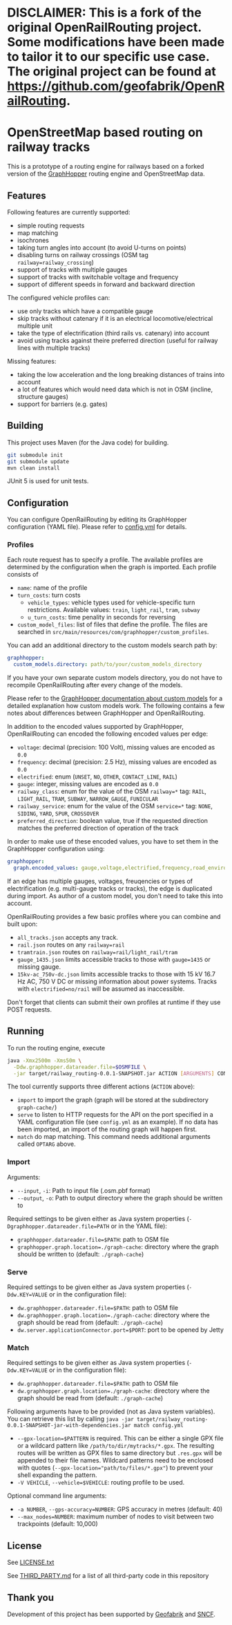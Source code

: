 # DISCLAIMER: This is a fork of the original OpenRailRouting project. Some modifications have been made to tailor it to our specific use case. The original project can be found at https://github.com/geofabrik/OpenRailRouting.

# OpenStreetMap based routing on railway tracks

This is a prototype of a routing engine for railways based on a forked version of the
[GraphHopper](https://github.com/geofabrik/graphhopper/tree/osm-reader-callbacks) routing engine and OpenStreetMap data.

## Features

Following features are currently supported:

* simple routing requests
* map matching
* isochrones
* taking turn angles into account (to avoid U-turns on points)
* disabling turns on railway crossings (OSM tag `railway=railway_crossing`)
* support of tracks with multiple gauges
* support of tracks with switchable voltage and frequency
* support of different speeds in forward and backward direction

The configured vehicle profiles can:

* use only tracks which have a compatible gauge
* skip tracks without catenary if it is an electrical locomotive/electrical multiple unit
* take the type of electrification (third rails vs. catenary) into account
* avoid using tracks against theire preferred direction (useful for railway lines with multiple tracks)

Missing features:

* taking the low acceleration and the long breaking distances of trains into account
* a lot of features which would need data which is not in OSM (incline, structure gauges)
* support for barriers (e.g. gates)

## Building

This project uses Maven (for the Java code) for building.

```sh
git submodule init
git submodule update
mvn clean install
```

JUnit 5 is used for unit tests.

## Configuration

You can configure OpenRailRouting by editing its GraphHopper configuration (YAML file). Please refer to [config.yml](config.yml) for details.

### Profiles

Each route request has to specify a profile. The available profiles are determined by the configuration when the graph is imported.
Each profile consists of

* `name`: name of the profile
* `turn_costs`: turn costs
  * `vehicle_types`: vehicle types used for vehicle-specific turn restrictions. Available values: `train`, `light_rail`, `tram`, `subway`
  * `u_turn_costs`: time penality in seconds for reversing
* `custom_model_files`: list of files that define the profile. The files are searched in `src/main/resources/com/graphhopper/custom_profiles`.

You can add an additional directory to the custom models search path by:

```yaml
graphhopper:
  custom_models.directory: path/to/your/custom_models_directory
```

If you have your own separate custom models directory, you do not have to recompile OpenRailRouting after every change of the models.

Please refer to the [GraphHopper documentation about custom models](https://github.com/graphhopper/graphhopper/blob/master/docs/core/custom-models.md) for a detailed explanation how custom models work. The following contains a few notes about differences between GraphHopper and OpenRailRouting.

In addition to the encoded values supported by GraphHopper, OpenRailRouting can encoded the following encoded values per edge:

* `voltage`: decimal (precision: 100 Volt), missing values are encoded as `0.0`
* `frequency`: decimal (precision: 2.5 Hz), missing values are encoded as `0.0`
* `electrified`: enum (`UNSET`, `NO`, `OTHER`, `CONTACT_LINE`, `RAIL`)
* `gauge`: integer, missing values are encoded as `0.0`
* `railway_class`: enum for the value of the OSM `railway=*` tag: `RAIL`, `LIGHT_RAIL`, `TRAM`, `SUBWAY`, `NARROW_GAUGE`, `FUNICULAR`
* `railway_service`: enum for the value of the OSM `service=*` tag: `NONE`, `SIDING`, `YARD`, `SPUR`, `CROSSOVER`
* `preferred_direction`: boolean value, true if the requested direction matches the preferred direction of operation of the track

In order to make use of these encoded values, you have to set them in the GraphHopper configuration using:

```yaml
graphhopper:
  graph.encoded_values: gauge,voltage,electrified,frequency,road_environment,max_speed,rail_access,rail_average_speed,railway_class,railway_service
```

If an edge has multiple gauges, voltages, freuqencies or types of electrification (e.g. multi-gauge tracks or tracks), the edge is duplicated during import. As author of a custom model, you don't need to take this into account.

OpenRailRouting provides a few basic profiles where you can combine and built upon:

* `all_tracks.json` accepts any track.
* `rail.json` routes on any `railway=rail`
* `tramtrain.json` routes on `railway=rail/light_rail/tram`
* `gauge_1435.json` limits accessible tracks to those with `gauge=1435` or missing gauge.
* `15kv-ac_750v-dc.json` limits accessible tracks to those with 15 kV 16.7 Hz AC, 750 V DC or missing information about power systems. Tracks with `electrified=no/rail` will be assumed as inaccessible.

Don't forget that clients can submit their own profiles at runtime if they use POST requests.

## Running

To run the routing engine, execute

```sh
java -Xmx2500m -Xms50m \
  -Ddw.graphhopper.datareader.file=$OSMFILE \
  -jar target/railway_routing-0.0.1-SNAPSHOT.jar ACTION [ARGUMENTS] CONFIG_FILE [OPTARG]
```

The tool currently supports three different actions (`ACTION` above):

* `import` to import the graph (graph will be stored at the subdirectory `graph-cache/`)
* `serve` to listen to HTTP requests for the API on the port specified in a YAML configuration file (see
  `config.yml` as an example). If no data has been imported, an import of the routing graph will happen first.
* `match` do map matching. This command needs additional arguments called `OPTARG` above.

### Import

Arguments:

* `--input`, `-i`: Path to input file (.osm.pbf format)
* `--output`, `-o`: Path to output directory where the graph should be written to

Required settings to be given either as Java system properties (`-Dgraphhopper.datareader.file=PATH` or in the YAML file):

* `graphhopper.datareader.file=$PATH`: path to OSM file
* `graphhopper.graph.location=./graph-cache`: directory where the graph should be written to
  (default: `./graph-cache`)

### Serve

Required settings to be given either as Java system properties (`-Ddw.KEY=VALUE` or in the configuration file):

* `dw.graphhopper.datareader.file=$PATH`: path to OSM file
* `dw.graphhopper.graph.location=./graph-cache`: directory where the graph should be read from
  (default: `./graph-cache`)
* `dw.server.applicationConnector.port=$PORT`: port to be opened by Jetty

### Match

Required settings to be given either as Java system properties (`-Ddw.KEY=VALUE` or in the configuration file):

* `dw.graphhopper.datareader.file=$PATH`: path to OSM file
* `dw.graphhopper.graph.location=./graph-cache`: directory where the graph should be read from
  (default: `./graph-cache`)

Following arguments have to be provided (not as Java system variables). You can retrieve this list
by calling
`java -jar target/railway_routing-0.0.1-SNAPSHOT-jar-with-dependencies.jar match config.yml`

* `--gpx-location=$PATTERN` is required. This can be either a single GPX file or a wildcard pattern
  like `/path/to/dir/mytracks/*.gpx`. The resulting routes will be written as GPX files to same
  directory but `.res.gpx` will be appended to their file names. Wildcard patterns need to be
  enclosed with quotes (`--gpx-location="path/to/files/*.gpx"`) to prevent your shell expanding
  the pattern.
* `-V VEHICLE`, `--vehicle=$VEHICLE`: routing profile to be used.

Optional command line arguments:

* `-a NUMBER`, `--gps-accuracy=NUMBER`: GPS accuracy in metres (default: 40)
* `--max_nodes=NUMBER`: maximum number of nodes to visit between two trackpoints (default: 10,000)

## License

See [LICENSE.txt](LICENSE.txt)

See [THIRD_PARTY.md](THIRD_PARTY.md) for a list of all third-party code in this repository

## Thank you

Development of this project has been supported by [Geofabrik](https://www.geofabrik.de) and [SNCF](https://www.sncf.com/fr).
